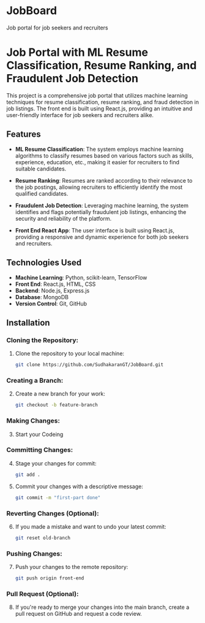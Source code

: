 # JobBoard
Job portal for job seekers and recruiters
# Job Portal with ML Resume Classification, Resume Ranking, and Fraudulent Job Detection

This project is a comprehensive job portal that utilizes machine learning techniques for resume classification, resume ranking, and fraud detection in job listings. The front end is built using React.js, providing an intuitive and user-friendly interface for job seekers and recruiters alike.

## Features

- **ML Resume Classification**: The system employs machine learning algorithms to classify resumes based on various factors such as skills, experience, education, etc., making it easier for recruiters to find suitable candidates.

- **Resume Ranking**: Resumes are ranked according to their relevance to the job postings, allowing recruiters to efficiently identify the most qualified candidates.

- **Fraudulent Job Detection**: Leveraging machine learning, the system identifies and flags potentially fraudulent job listings, enhancing the security and reliability of the platform.

- **Front End React App**: The user interface is built using React.js, providing a responsive and dynamic experience for both job seekers and recruiters.

## Technologies Used

- **Machine Learning**: Python, scikit-learn, TensorFlow
- **Front End**: React.js, HTML, CSS
- **Backend**: Node.js, Express.js
- **Database**: MongoDB
- **Version Control**: Git, GitHub

## Installation

### Cloning the Repository:

1. Clone the repository to your local machine:
    ```bash
    git clone https://github.com/SudhakaranGT/JobBoard.git
    ```

### Creating a Branch:

2. Create a new branch for your work:
    ```bash
    git checkout -b feature-branch
    ```

### Making Changes:

3. Start your Codeing

### Committing Changes:

4. Stage your changes for commit:
    ```bash
    git add .
    ```
5. Commit your changes with a descriptive message:
    ```bash
    git commit -m "first-part done"
    ```

### Reverting Changes (Optional):

6. If you made a mistake and want to undo your latest commit:
    ```bash
    git reset old-branch
    ```

### Pushing Changes:

7. Push your changes to the remote repository:
    ```bash
    git push origin front-end
    ```

### Pull Request (Optional):

8. If you're ready to merge your changes into the main branch, create a pull request on GitHub and request a code review.

